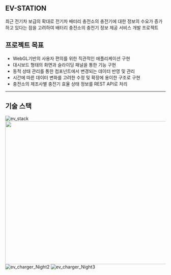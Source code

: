   EV-STATION  
--- 
최근 전기차 보급의 확대로 전기차 배터리 충전소의 충전기에 대한 정보의 수요가 증가하고 있다는 점을 고려하여 배터리 충전소의 충전기 정보 제공 서비스 개발 프로젝트

프로젝트 목표
---
* WebGL기반의 사용자 편의를 위한 직관적인 애플리케이션 구현
* 대시보드 형태의 화면과 슬라이딩 패널을 통한 기능 구현
* 동적 상태 관리를 통한 컴포넌트에서 변경되는 데이터 반영 및 관리
* 시간에 따른 데이터 변화를 고려한 수정 및 확장에 용이한 구조로 구현
* 충전소의 제조사별 충전기 효율 상태 정보를 REST API로 처리
---
기술 스택  
---
![ev_stack](https://github.com/wkddns40/ev-station/assets/30453120/ffa467db-e5b6-45cd-8838-5e7e5d724ed6)
<img src="https://github.com/wkddns40/ev-station/assets/30453120/77656883-0e0d-4eb4-b113-7f10679629ec" width="900" height="450">
![ev_charger_Night2](https://github.com/wkddns40/ev-station/assets/30453120/06561922-60cd-4b3f-af66-759bcb21c8d4)
![ev_charger_Night3](https://github.com/wkddns40/ev-station/assets/30453120/b69b1b2e-565e-4f61-ab0c-08c75209f264)
